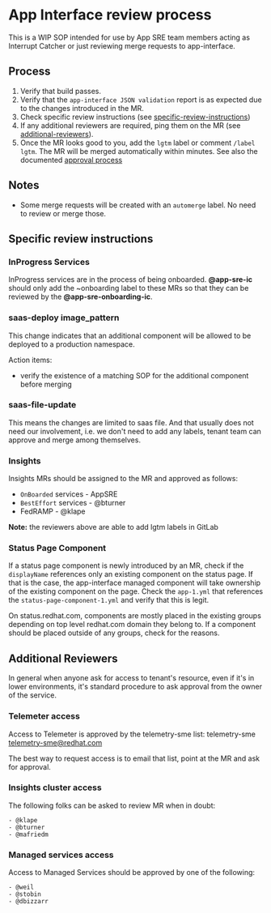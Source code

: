 # App Interface review process

This is a WIP SOP intended for use by App SRE team members acting as Interrupt Catcher or just reviewing merge requests to app-interface.

## Process

1. Verify that build passes.
2. Verify that the `app-interface JSON validation` report is as expected due to the changes introduced in the MR.
3. Check specific review instructions (see [specific-review-instructions](#specific-review-instructions))
4. If any additional reviewers are required, ping them on the MR (see [additional-reviewers](#additional-reviewers)).
5. Once the MR looks good to you, add the `lgtm` label or comment `/label lgtm`. The MR will be merged automatically within minutes. See also the documented [approval process](/docs/app-sre/continuous-delivery-in-app-interface.md#approval-process)

## Notes

* Some merge requests will be created with an `automerge` label. No need to review or merge those.

## Specific review instructions

### InProgress Services

InProgress services are in the process of being onboarded. **@app-sre-ic** should only add the ~onboarding label to these MRs so that they can be reviewed by the **@app-sre-onboarding-ic**.

### saas-deploy image_pattern

This change indicates that an additional component will be allowed to be deployed to a production namespace.

Action items:
* verify the existence of a matching SOP for the additional component before merging

### saas-file-update

This means the changes are limited to saas file. And that usually does not need our involvement, i.e. we don't need to add any labels, tenant team can approve and merge among themselves.

### Insights

Insights MRs should be assigned to the MR and approved as follows:

- `OnBoarded` services - AppSRE
- `BestEffort` services - @bturner
- FedRAMP - @klape

**Note:** the reviewers above are able to add lgtm labels in GitLab

### Status Page Component
If a status page component is newly introduced by an MR, check if the `displayName` references only an existing component on the status page.
If that is the case, the app-interface managed component will take ownership of the existing component on the page. Check the `app-1.yml` that
references the `status-page-component-1.yml` and verify that this is legit.

On status.redhat.com, components are mostly placed in the existing groups depending on top level redhat.com domain they belong to. If a
component should be placed outside of any groups, check for the reasons.

## Additional Reviewers

In general when anyone ask for access to tenant's resource, even if it's in lower environments, it's standard procedure to ask approval from the owner of the service.

### Telemeter access

Access to Telemeter is approved by the telemetry-sme list: telemetry-sme <telemetry-sme@redhat.com> 

The best way to request access is to email that list, point at the MR and ask for approval.

### Insights cluster access

The following folks can be asked to review MR when in doubt:

```
- @klape
- @bturner
- @mafriedm
```

### Managed services access

Access to Managed Services should be approved by one of the following:

```
- @weil
- @stobin
- @dbizzarr
```

